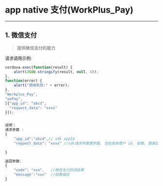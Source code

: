 # app native 支付(WorkPlus_Pay)
---

## 1. 微信支付
>提供微信支付的能力

请求调用示例:

```javascript
cordova.exec(function(result) {
    alert(JSON.stringify(result, null, 4));
},
function(error) {
    alert("调用失败:" + error);
},
"Workplus_Pay", 
"wxPay", 
[{"app_id": "abcd",
  "request_data": "xxxx"
}]);


说明：
请求参数 :
{
	"app_id":"abcd",// sdk appId
	"request_data": "xxxx" //sdk请求所需要参数, 包括具体商户 id, 金额, 数据加密等, 格式参考微信文档PayReq类
		
}

返回参数:
{
	"code": "xxx",   //微信支付回调结果
	"message":"xxx"  //结果描述
}
```